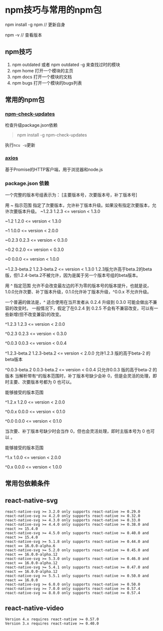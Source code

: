 # npm技巧与常用的npm包

npm install -g npm // 更新自身

npm -v // 查看版本

## npm技巧

1. npm outdated 或者 npm outdated -g 来查找过时的模块
2. npm home <package> 打开一个模块的主页
3. npm docs <package> 打开一个模块的文档
4. npm bugs <package> 打开一个模块的bugs列表

## 常用的npm包

### [npm-check-updates](https://github.com/tjunnone/npm-check-updates)

检查升级package.json依赖

>npm install -g npm-check-updates

执行`ncu -u`更新

### [axios](https://github.com/axios/axios)

基于Promise的HTTP客户端，用于浏览器和node.js

### package.json 依赖
一个完整的版本号组表示为： [主要版本号，次要版本号，补丁版本号]

用 ~ 指示范围
指定了次要版本，允许补丁版本升级。如果没有指定次要版本，允许次要版本升级。
~1.2.3
1.2.3 <= version < 1.3.0

~1.2
1.2.0 <= version < 1.3.0

~1
1.0.0 <= version < 2.0.0

~0.2.3
0.2.3 <= version < 0.3.0

~0.2
0.2.0 <= version < 0.3.0

~0
0.0.0 <= version < 1.0.0

~1.2.3-beta.2
1.2.3-beta.2 <= version < 1.3.0
1.2.3版允许高于beta.2的beta版，但1.2.4-beta.2不被允许，因为是属于另一个版本号组的beta版本。

用 ^ 指定范围
允许不会改变最左边的不为零的版本号的版本提升，也就是说，
1.0.0允许次要、补丁版本升级，0.1.0允许补丁版本升级，^0.0.x 不允许升级。

一个普遍的做法是，^ 适合使用在当开发者从 0.2.4 升级到 0.3.0 可能会做出不兼容的改变时。
一般情况下，假定了在0.2.4 到 0.2.5 不会有不兼容改变，可以有一些新增(但不改变兼容)的改变。

^1.2.3
1.2.3 <= version < 2.0.0

^0.2.3
0.2.3 <= version < 0.3.0

^0.0.3
0.0.3 <= version < 0.0.4

^1.2.3-beta.2
1.2.3-beta.2 <= version < 2.0.0
允许1.2.3 版的高于beta-2 的beta版本

^0.0.3-beta.2
0.0.3-beta.2 <= version < 0.0.4
只允许0.0.3 版的高于beta-2 的版本
当解析带有^的版本范围时，补丁版本号缺少会补 0，但是会灵活的处理，即时主要、次要版本号都为 0 也可以。

能够接受的版本范围

^1.2.x
1.2.0 <= version < 2.0.0

^0.0.x
0.0.0 <= version < 0.1.0

^0.0
0.0.0 <= version < 0.1.0

当次要、补丁版本号缺少时会当作 0，但也会灵活处理，即时主版本号为 0 也可以 。

能够接受的版本范围

^1.x
1.0.0 <= version < 2.0.0

^0.x
0.0.0 <= version < 1.0.0


## 常用包依赖条件

## react-native-svg
```
react-native-svg >= 3.2.0 only supports react-native >= 0.29.0
react-native-svg >= 4.2.0 only supports react-native >= 0.32.0
react-native-svg >= 4.3.0 only supports react-native >= 0.33.0
react-native-svg >= 4.4.0 only supports react-native >= 0.38.0 and react >= 15.4.0
react-native-svg >= 4.5.0 only supports react-native >= 0.40.0 and react >= 15.4.0
react-native-svg >= 5.1.8 only supports react-native >= 0.44.0 and react == 16.0.0-alpha.6
react-native-svg >= 5.2.0 only supports react-native >= 0.45.0 and react == 16.0.0-alpha.12
react-native-svg >= 5.3.0 only supports react-native >= 0.46.0 and react == 16.0.0-alpha.12
react-native-svg >= 5.4.1 only supports react-native >= 0.47.0 and react == 16.0.0-alpha.12
react-native-svg >= 5.5.1 only supports react-native >= 0.50.0 and react == 16.0.0
react-native-svg >= 6.0.0 only supports react-native >= 0.50.0
react-native-svg >= 7.0.0 only supports react-native >= 0.57.4
react-native-svg >= 8.0.0 only supports react-native >= 0.57.4
```
## react-native-video
```
Version 4.x requires react-native >= 0.57.0
Version 3.x requires react-native >= 0.40.0
```
